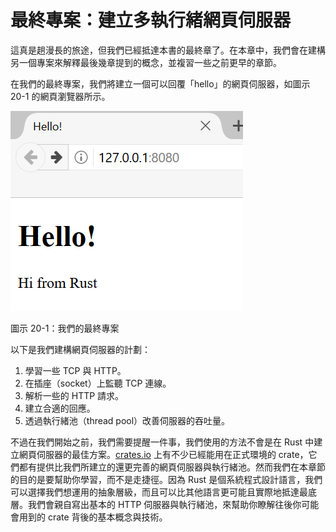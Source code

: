 # 最終專案：建立多執行緒網頁伺服器

這真是趟漫長的旅途，但我們已經抵達本書的最終章了。在本章中，我們會在建構另一個專案來解釋最後幾章提到的概念，並複習一些之前更早的章節。

在我們的最終專案，我們將建立一個可以回覆「hello」的網頁伺服器，如圖示 20-1 的網頁瀏覽器所示。

![hello from rust](img/trpl20-01.png)

<span class="caption">圖示 20-1：我們的最終專案</span>

以下是我們建構網頁伺服器的計劃：

1. 學習一些 TCP 與 HTTP。
2. 在插座（socket）上監聽 TCP 連線。
3. 解析一些的 HTTP 請求。
4. 建立合適的回應。
5. 透過執行緒池（thread pool）改善伺服器的吞吐量。

不過在我們開始之前，我們需要提醒一件事，我們使用的方法不會是在 Rust 中建立網頁伺服器的最佳方案。[crates.io](https://crates.io/) 上有不少已經能用在正式環境的 crate，它們都有提供比我們所建立的還更完善的網頁伺服器與執行緒池。然而我們在本章節的目的是要幫助你學習，而不是走捷徑。因為 Rust 是個系統程式設計語言，我們可以選擇我們想運用的抽象層級，而且可以比其他語言更可能且實際地抵達最底層。我們會親自寫出基本的 HTTP 伺服器與執行緒池，來幫助你瞭解往後你可能會用到的 crate 背後的基本概念與技術。
